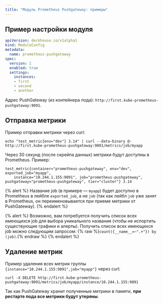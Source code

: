 ```yaml
---
title: "Модуль Prometheus Pushgateway: примеры"
---
```


## Пример настройки модуля

```yaml
apiVersion: deckhouse.io/v1alpha1
kind: ModuleConfig
metadata:
  name: prometheus-pushgateway
spec:
  version: 1
  enabled: true
  settings:
    instances:
    - first
    - second
    - another
```

Адрес PushGateway (из контейнера пода): `http://first.kube-prometheus-pushgateway:9091`.

## Отправка метрики

Пример отправки метрики через curl:

```shell
echo "test_metric{env="dev"} 3.14" | curl --data-binary @- http://first.kube-prometheus-pushgateway:9091/metrics/job/myapp
```

Через 30 секунд (после скрейпа данных) метрики будут доступны в Prometheus. Пример:

```text
test_metric{container="prometheus-pushgateway", env="dev", exported_job="myapp", 
    instance="10.244.1.155:9091", job="prometheus-pushgateway", pushgateway="prometheus-pushgateway", tier="cluster"} 3.14
```

{% alert %} Название job (в примере — `myapp`) будет доступно в Prometheus в лейбле `exported_job`, а не `job` (так как лейбл `job` уже занят в Prometheus, он переименовывается при приеме метрики от PushGateway).
{% endalert %}

{% alert %} Возможно, вам потребуется получить список всех имеющихся job для выбора уникального названия (чтобы не испортить существующие графики и алерты). Получить список всех имеющихся job можно следующим запросом: {% raw %}`count({__name__=~".+"}) by (job)`.{% endraw %}
{% endalert %}

## Удаление метрик

Пример удаления всех метрик группы `{instance="10.244.1.155:9091",job="myapp"}` через curl:

```shell
curl -X DELETE http://first.kube-prometheus-pushgateway:9091/metrics/job/myapp/instance/10.244.1.155:9091
```

Так как PushGateway хранит полученные метрики в памяти, **при рестарте пода все метрики будут утеряны**.

